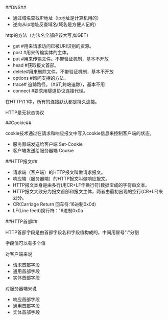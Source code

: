 ##DNS##

* 通过域名查找IP地址（ip地址是计算机用的）
* 逆向从ip地址反查域名(域名是方便人记的)


http的方法（方法名全部应该大写,如GET）

* get  #用来请求访问已被URI识别的资源。
* post #用来传输实体的主体。
* put #用来传输文件。不带验证机制，基本不开放
* head #获取报文首部。
* delete#用来删除文件。不带验证机制，基本不开放
* options #询问支持的方法。
* trace# 追踪路径。（XST,跨站追踪），基本不用
* connect #要求用隧道协议连接代理。


在HTTP/1.1中，所有的连接默认都是持久连接。

HTTP是无状态协议

##Cookie##

cookie技术通过在请求和响应报文中写入cookie信息来控制客户端的状态。

* 服务器端发送给客户端  Set-Cookie
* 客户端发送给服务器端  Cookie

##HTTP报文##
* 请求端（客户端）的HTTP报文叫做请求报文。
* 响应端（服务器端）的HTTP报文叫做响应报文。
* HTTP报文本身是由多行(用CR+LF作换行符)数据宝成的字符串文本。
* HTTP报文大致分为报文首部和报文主体，两者由最初出现的空行(CR+LF)来划分。
* CR(Carriage Return 回车符:16进制0x0d)
* LF(Line feed)换行符：16进制0x0a


##HTTP首部##

HTTP首部字段是由首部字段名和字段值构成的，中间用冒号":"分割

字段值可以有多个值


对客户端来说

* 请求首部字段
* 通用首部字段
* 实体首部字段

对服务器端来说

* 响应首部字段
* 通用首部字段
* 实体首部字段



